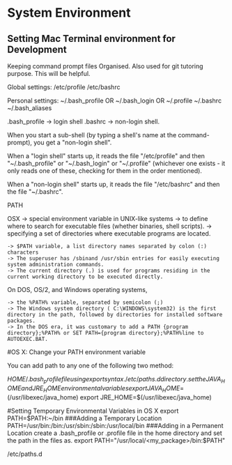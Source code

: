 # System Environment 

## Setting Mac Terminal environment for Development

Keeping command prompt files Organised.
Also used for git tutoring purpose. This will be helpful.

Global settings:
/etc/profile
/etc/bashrc

Personal settings:
~/.bash_profile OR  ~/.bash_login OR ~/.profile
~/.bashrc
~/.bash_aliases

.bash_profile ->  login shell 
.bashrc -> non-login shell. 

When you start a sub-shell (by typing a shell's name at the command-prompt), you get a "non-login shell".

When a "login shell" starts up, it reads the file 
"/etc/profile" and 
then "~/.bash_profile" or "~/.bash_login" or "~/.profile" 
(whichever one exists - it only reads one of these, checking for them in the order mentioned).

When a "non-login shell" starts up, it reads the file "/etc/bashrc" and then the file "~/.bashrc".

PATH

OSX -> special environment variable in UNIX-like systems
     -> to define where to search for executable files (whether binaries, shell scripts).
	 ->	specifying a set of directories where executable programs are located. 

	-> $PATH variable, a list directory names separated by colon (:) characters
	-> The superuser has /sbinand /usr/sbin entries for easily executing system administration commands. 
	-> The current directory (.) is used for programs residing in the current working directory to be executed directly.


On DOS, OS/2, and Windows operating systems, 

	-> the %PATH% variable, separated by semicolon (;)
	-> The Windows system directory ( C:\WINDOWS\system32) is the first directory in the path, followed by directories for installed software packages. 
	-> In the DOS era, it was customary to add a PATH {program directory};%PATH% or SET PATH={program directory};%PATH%line to AUTOEXEC.BAT.


#OS X: Change your PATH environment variable

You can add path to any one of the following two method:

$HOME/.bash_profile file using export syntax.
/etc/paths.d directory.
	set the JAVA_HOME and JRE_HOME environmental variables 
	export JAVA_HOME=$(/usr/libexec/java_home)
export JRE_HOME=$(/usr/libexec/java_home)

#Setting Temporary Environmental Variables in OS X
export PATH=$PATH:~/bin
###Adding a Temporary Location
PATH=/usr/bin:/bin:/usr/sbin:/sbin:/usr/local/bin
###Adding in a Permanent Location
create a .bash_profile or .profile file in the home directory and set the path in the files as. 
export PATH="/usr/local/<my_package>/bin:$PATH"

/etc/paths.d

